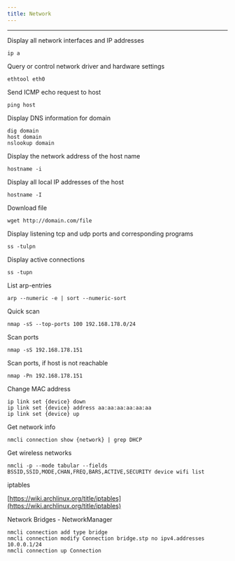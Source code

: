 ```yaml
---
title: Network
---
```


______________________________________________________________________

Display all network interfaces and IP addresses

`ip a`

Query or control network driver and hardware settings

`ethtool eth0`

Send ICMP echo request to host

`ping host`

Display DNS information for domain

```
dig domain
host domain
nslookup domain
```

Display the network address of the host name

`hostname -i`

Display all local IP addresses of the host

`hostname -I`

Download file

`wget http://domain.com/file`

Display listening tcp and udp ports and corresponding programs

`ss -tulpn`

Display active connections

`ss -tupn`

List arp-entries

`arp --numeric -e | sort --numeric-sort`

Quick scan

`nmap -sS --top-ports 100 192.168.178.0/24`

Scan ports

`nmap -sS 192.168.178.151`

Scan ports, if host is not reachable

`nmap -Pn 192.168.178.151`

Change MAC address

```
ip link set {device} down
ip link set {device} address aa:aa:aa:aa:aa:aa
ip link set {device} up
```

Get network info

`nmcli connection show {network} | grep DHCP`

Get wireless networks

```
nmcli -p --mode tabular --fields BSSID,SSID,MODE,CHAN,FREQ,BARS,ACTIVE,SECURITY device wifi list
```

iptables

[https://wiki.archlinux.org/title/iptables](https://wiki.archlinux.org/title/iptables)

Network Bridges - NetworkManager

```
nmcli connection add type bridge
nmcli connection modify Connection bridge.stp no ipv4.addresses 10.0.0.1/24
nmcli connection up Connection
```
